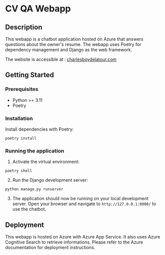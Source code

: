 # CV QA Webapp

## Description

This webapp is a chatbot application hosted on Azure that answers questions about the owner's resume. The webapp uses Poetry for dependency management and Django as the web framework.

The website is accessible at : [charlesboydelatour.com](charlesboydelatour.com)

## Getting Started

### Prerequisites

- Python >= 3.11
- Poetry

### Installation

Install dependencies with Poetry:

```
poetry install
```

### Running the application

1. Activate the virtual environment:

```
poetry shell
```

2. Run the Django development server:

```
python manage.py runserver
```

3. The application should now be running on your local development server. Open your browser and navigate to `http://127.0.0.1:8000/` to use the chatbot.

## Deployment

This webapp is hosted on Azure with Azure App Service. It also uses Azure Cognitive Search to retrieve informations. Please refer to the Azure documentation for deployment instructions.
